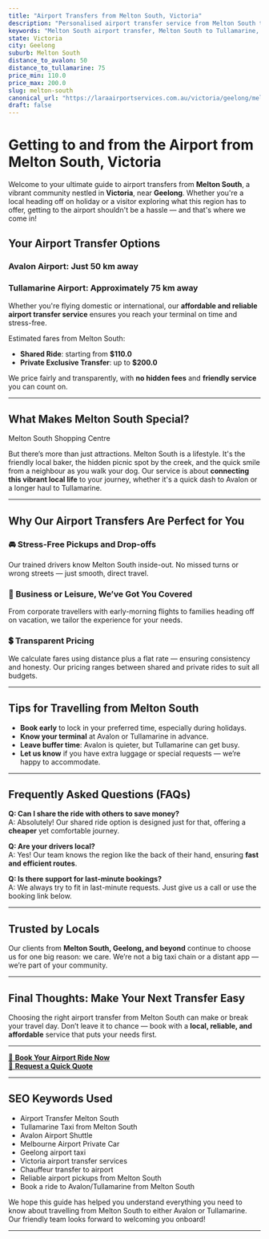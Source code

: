 ```yaml
---
title: "Airport Transfers from Melton South, Victoria"
description: "Personalised airport transfer service from Melton South to Avalon and Tullamarine airports. Enjoy a smooth, affordable ride with us!"
keywords: "Melton South airport transfer, Melton South to Tullamarine, Melton South to Avalon, airport taxi Melton South, private airport transfer Melton South, shared ride Melton South, Melton South transfers, airport shuttle Melton South, book Melton South airport taxi, affordable Melton South airport transfer, Melton South airport transfer service, airport transfer Geelong, airport transfer Melbourne, Melbourne airport taxi, airport transfers Victoria, Tullamarine airport shuttle, Avalon airport transfers, Melbourne private transfer, airport transport services Melbourne"
state: Victoria
city: Geelong
suburb: Melton South
distance_to_avalon: 50
distance_to_tullamarine: 75
price_min: 110.0
price_max: 200.0
slug: melton-south
canonical_url: "https://laraairportservices.com.au/victoria/geelong/melton-south/"
draft: false
---
```


# Getting to and from the Airport from Melton South, Victoria

Welcome to your ultimate guide to airport transfers from **Melton South**, a vibrant community nestled in **Victoria**, near **Geelong**. Whether you're a local heading off on holiday or a visitor exploring what this region has to offer, getting to the airport shouldn't be a hassle — and that's where we come in!

## Your Airport Transfer Options

### Avalon Airport: Just 50 km away  
### Tullamarine Airport: Approximately 75 km away

Whether you're flying domestic or international, our **affordable and reliable airport transfer service** ensures you reach your terminal on time and stress-free.

Estimated fares from Melton South:
- **Shared Ride**: starting from **$110.0**
- **Private Exclusive Transfer**: up to **$200.0**

We price fairly and transparently, with **no hidden fees** and **friendly service** you can count on.

---

## What Makes Melton South Special?

Melton South Shopping Centre

But there’s more than just attractions. Melton South is a lifestyle. It's the friendly local baker, the hidden picnic spot by the creek, and the quick smile from a neighbour as you walk your dog. Our service is about **connecting this vibrant local life** to your journey, whether it's a quick dash to Avalon or a longer haul to Tullamarine.

---

## Why Our Airport Transfers Are Perfect for You

### 🚘 Stress-Free Pickups and Drop-offs
Our trained drivers know Melton South inside-out. No missed turns or wrong streets — just smooth, direct travel.

### 💼 Business or Leisure, We’ve Got You Covered
From corporate travellers with early-morning flights to families heading off on vacation, we tailor the experience for your needs.

### 💲 Transparent Pricing
We calculate fares using distance plus a flat rate — ensuring consistency and honesty. Our pricing ranges between shared and private rides to suit all budgets.

---

## Tips for Travelling from Melton South

- **Book early** to lock in your preferred time, especially during holidays.
- **Know your terminal** at Avalon or Tullamarine in advance.
- **Leave buffer time**: Avalon is quieter, but Tullamarine can get busy.
- **Let us know** if you have extra luggage or special requests — we’re happy to accommodate.

---

## Frequently Asked Questions (FAQs)

**Q: Can I share the ride with others to save money?**  
A: Absolutely! Our shared ride option is designed just for that, offering a **cheaper** yet comfortable journey.

**Q: Are your drivers local?**  
A: Yes! Our team knows the region like the back of their hand, ensuring **fast and efficient routes**.

**Q: Is there support for last-minute bookings?**  
A: We always try to fit in last-minute requests. Just give us a call or use the booking link below.

---

## Trusted by Locals

Our clients from **Melton South, Geelong, and beyond** continue to choose us for one big reason: we care. We’re not a big taxi chain or a distant app — we’re part of your community.

---

## Final Thoughts: Make Your Next Transfer Easy

Choosing the right airport transfer from Melton South can make or break your travel day. Don’t leave it to chance — book with a **local, reliable, and affordable** service that puts your needs first.

---

[📅 **Book Your Airport Ride Now**](https://laraairportservices.square.site/s/appointments)  
[📧 **Request a Quick Quote**](https://laraairportservices.square.site/contact-us)

---

## SEO Keywords Used
- Airport Transfer Melton South
- Tullamarine Taxi from Melton South
- Avalon Airport Shuttle
- Melbourne Airport Private Car
- Geelong airport taxi
- Victoria airport transfer services
- Chauffeur transfer to airport
- Reliable airport pickups from Melton South
- Book a ride to Avalon/Tullamarine from Melton South

We hope this guide has helped you understand everything you need to know about travelling from Melton South to either Avalon or Tullamarine. Our friendly team looks forward to welcoming you onboard!

---
